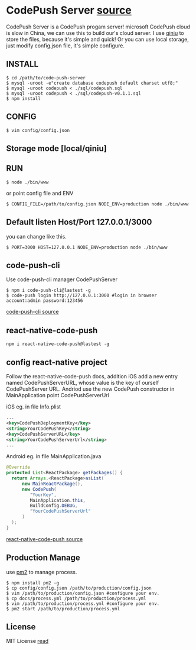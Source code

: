 # CodePush Server [source](https://github.com/lisong/code-push-server)

CodePush Server is a CodePush progam server! microsoft CodePush cloud is slow in China, we can use this to build our's cloud server. I use [qiniu](http://www.qiniu.com/) to store the files, because it's simple and quick!  Or you can use local storage, just modify config.json file, it's simple configure.

## INSTALL

```shell
$ cd /path/to/code-push-server
$ mysql -uroot -e"create database codepush default charset utf8;"
$ mysql -uroot codepush < ./sql/codepush.sql
$ mysql -uroot codepush < ./sql/codepush-v0.1.1.sql
$ npm install
```

## CONFIG
```shell
$ vim config/config.json
```

## Storage mode [local/qiniu]

## RUN

```shell
$ node ./bin/www
```

or point config file and ENV

```shell
$ CONFIG_FILE=/path/to/config.json NODE_ENV=production node ./bin/www
```

## Default listen Host/Port  127.0.0.1/3000 
you can change like this.

```shell
$ PORT=3000 HOST=127.0.0.1 NODE_ENV=production node ./bin/www
```

## code-push-cli 
Use code-push-cli manager CodePushServer

```shell
$ npm i code-push-cli@lastest -g
$ code-push login http://127.0.0.1:3000 #login in browser account:admin password:123456
```

[code-push-cli source](https://github.com/Microsoft/code-push)

## react-native-code-push

```shell
npm i react-native-code-push@lastest -g
```

## config react-native project
Follow the react-native-code-push docs, addition iOS add a new entry named CodePushServerURL, whose value is the key of ourself CodePushServer URL. Andriod use the new CodePush constructor in MainApplication point CodePushServerUrl

iOS eg. in file Info.plist

```xml
...
<key>CodePushDeploymentKey</key>
<string>YourCodePushKey</string>
<key>CodePushServerURL</key>
<string>YourCodePushServerUrl</string>
...
```

Android eg. in file MainApplication.java

```java
@Override
protected List<ReactPackage> getPackages() {
  return Arrays.<ReactPackage>asList(
      new MainReactPackage(),
      new CodePush(
         "YourKey",
         MainApplication.this,
         BuildConfig.DEBUG,
         "YourCodePushServerUrl" 
      )
  );
}
```

[react-native-code-push source](https://github.com/Microsoft/react-native-code-push)


## Production Manage
use [pm2](http://pm2.keymetrics.io/) to manage process.

```shell
$ npm install pm2 -g
$ cp config/config.json /path/to/production/config.json
$ vim /path/to/production/config.json #configure your env.
$ cp docs/process.yml /path/to/production/process.yml
$ vim /path/to/production/process.yml #configure your env.
$ pm2 start /path/to/production/process.yml
```

## License
MIT License [read](https://github.com/lisong/code-push-server/blob/master/LICENSE)


